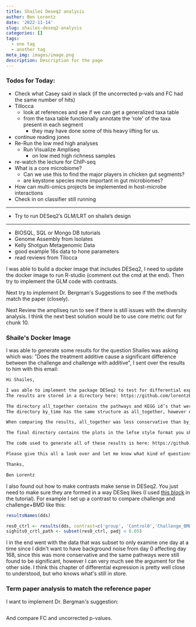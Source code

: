 ```yaml
---
title: Shailes Deseq2 analysis
author: Ben Lorentz
date: '2022-11-14'
slug: shailes-deseq2-analysis
categories: []
tags:
  - one tag
  - another tag
meta_img: images/image.png
description: Description for the page
---
```


### Todos for Today:

- Check what Casey said in slack (if the uncorrected p-vals and FC had the same number of hits)
- Tillocca
  - look at references and see if we can get a generalized taxa table
  - from the taxa table functionally annotate the 'role' of the taxa present in each segment
    - they may have done some of this heavy lifting for us.
- continue reading jones
- Re-Run the low med high analyses
  - Run Visualize Ampliseq
    - on low med high richness samples
- re-watch the lecture for ChIP-seq
- What is a core microbiome?
  - Can we use this to find the major players in chicken gut segments?
  - are keystone species more important in gut microbiomes?
- How can multi-omics projects be implemented in host-microbe interactions
- Check in on classifier still running

---

- Try to run DESeq2’s GLM/LRT on shaile’s design

---

- BIOSQL, SQL or Mongo DB tutorials
- Genome Assembly from Isolates
- Kelly Shotgun Metagenomic Data
- good example 16s data to hone parameters
- read reviews from Tilocca

I was able to build a docker image that includes DESeq2, I need to update the docker image to run R-studio (comment out the cmd at the end). Then try to implement the GLM code with contrasts.

Next try to implement Dr. Bergman's Suggestions to see if the methods match the paper (closely). 

Next Review the ampliseq run to see if there is still issues with the diversity analysis. I think the next best solution would be to use core metric out for chunk 10.

### Shaile's Docker Image

I was able to generate some results for the question Shailes was asking which was: "Does the treatment additive cause a significant difference between the challenge and challenge with additive", I sent over the results to him with this email:

```md
Hi Shailes, 

I was able to implement the package DESeq2 to test for differential expression of the different treatment types (control, challenge, challenge+BMD). 
The results are stored in a directory here: https://github.com/lorentzben/picrust2_shailes/tree/main/results that you can download and examine. 

The directory all_together contains the pathways and KEGG id’s that were found to be significant at q < 0.05 for each timepoint (0,24,72,168) and uses contrasts to slice the whole dataset to compare each timepoint.
The directory by_time has the same structure as all_together, however each timepoint was separated into it’s separate analysis and then the comparisons were done.

When comparing the results, all_together was less conservative than by_time so I chose to proceed with by_time, of note the by_time pathways were also found to be significant in the all_together dataset, however there may appear to be some spurious hits. 

The final directory contains the plots in the lefse style format you showed me previously, these are rendered from the by_time results and there are a couple with no significant pathways.

The code used to generate all of these results is here: https://github.com/lorentzben/picrust2_shailes/blob/main/code/Shailes_DESeq2_analysis.Rmd

Please give this all a look over and let me know what kind of questions you have. 

Thanks, 

Ben Lorentz
```

I also found out how to make contrasts make sense in DESeq2. You just need to make sure they are formed in a way DESeq likes (I used [this block](https://bioconductor.org/packages/release/bioc/vignettes/DESeq2/inst/doc/DESeq2.html#contrasts) in the tutorial). For example I set up a contrast to compare challenge and challenge+BMD like this:

```r
resultsNames(dds)

res0_ctrl <- results(dds, contrast=c('group', 'Control0','Challenge_BMD0'))
sighits0_crtl_path <- subset(res0_ctrl, padj < 0.05)
```

I in the end went with the data that was subset to only examine one day at a time since I didn't want to have background noise from day 0 affecting day 168, since this was more conservative and the same pathways were still found to be significant, however I can very much see the argument for the other side. I think this chapter of differential expression is pretty well close to understood, but who knows what's still in store.

### Term paper analysis to match the reference paper

I want to implement Dr. Bergman's suggestion:

```md

```

And compare FC and uncorrected p-values.
